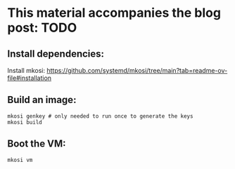 # This material accompanies the blog post: TODO

## Install dependencies:

Install mkosi: https://github.com/systemd/mkosi/tree/main?tab=readme-ov-file#installation

## Build an image:

    mkosi genkey # only needed to run once to generate the keys
    mkosi build

## Boot the VM:

    mkosi vm
